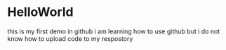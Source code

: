 # HelloWorld

this is my first demo in github
i am learning how to use github
but i do not know how to upload code to my respostory
